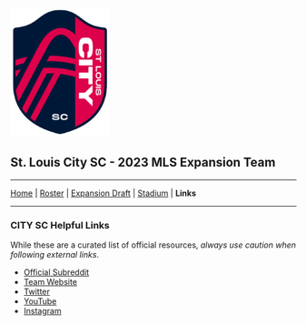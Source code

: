 ![City Logo](logo.png)
## **St. Louis City SC** - 2023 MLS Expansion Team
---
[Home](README.md) | [Roster](ROSTER.md) |
[Expansion Draft](DRAFT.md) |
[Stadium](CITYPARK.md) |
**Links** 

---

### **CITY SC Helpful Links**

While these are a curated list of official resources, *always use caution when following external links*.  

+ [Official Subreddit](https://www.reddit.com/r/stlouiscitysc/)
+ [Team Website](https://www.stlcitysc.com/)
+ [Twitter](https://twitter.com/stlcitysc)
+ [YouTube](https://www.youtube.com/channel/UCNxHd0AvwN7uhyAh7ZpRsdg)
+ [Instagram](https://www.instagram.com/stlcitysc/)


